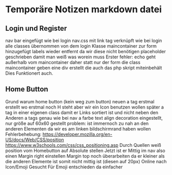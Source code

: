 # Temporäre Notizen markdown datei

## Login und Register
nav bar eingefügt wie bei login
nav.css mit link tag verknüpft wie bei login
alle classes übernommen von dem login
Klasse maincontainer zur form hinzugefügt
labels wieder entfernt da wir diese nicht benötigen
placeholder geschrieben damit man weiß was worein muss
Erster fehler: echo geht außerhalb vom maincontainer daher statt nur der form die class maincontainer geben eine div erstellt die auch das php skript miteinbehält
Dies Funktionert auch.


## Home Button
Grund warum home button (kein weg zum button)
neuen a tag erstmal erstellt wo erstmal noch H steht aber wir ein Icon benutzen wollen später
a tag in einer eigenen class damit er Links sortiert ist und nicht neben den Anderen a tags
genau wie bei nav a farbe text align decoration eingestellt, nur größe auf 60x60 gestellt
problem: ist immernoch zu nah an den anderen Elementen da wir es am linken bildschirmrand haben wollen
Fehlerbehebung:
https://developer.mozilla.org/en-US/docs/Web/CSS/position
https://www.w3schools.com/css/css_positioning.asp
Durch Quellen weiß position vom Homebutton auf Absolute stellen
Jetzt ist er Mittig im nav also einen Margin right einstellen 
Margin top noch überarbeiten da er kleiner als die anderen Elemente ist somit nicht mittig ist (diesen auf 20px)
Online nach Icon/Emoji Gesucht
Für Emoji entschieden da einfacher